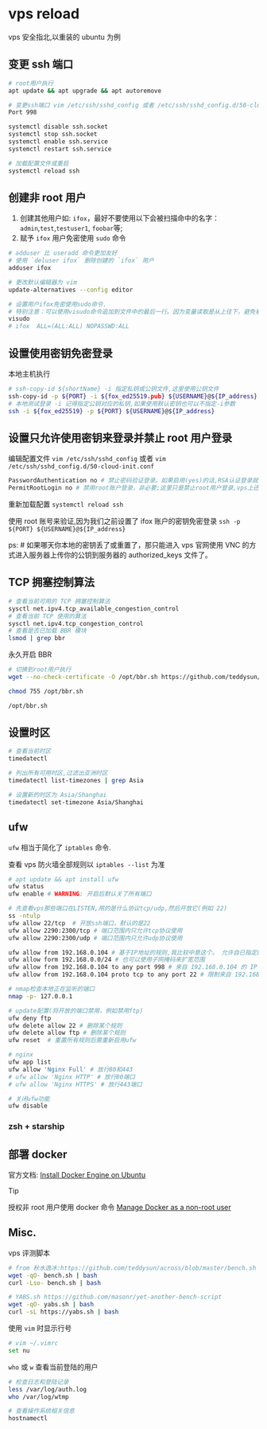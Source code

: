 # vps reload

vps 安全指北,以重装的 ubuntu 为例

## 变更 ssh 端口

```sh
# root用户执行
apt update && apt upgrade && apt autoremove

# 变更ssh端口 vim /etc/ssh/sshd_config 或者 /etc/ssh/sshd_config.d/50-cloud-init.conf
Port 998

systemctl disable ssh.socket
systemctl stop ssh.socket
systemctl enable ssh.service
systemctl restart ssh.service

# 加载配置文件或重启
systemctl reload ssh
```

## 创建非 root 用户

1. 创建其他用户如: `ifox`，最好不要使用以下会被扫描命中的名字：`admin`,`test`,`testuser1`, `foobar`等;
2. 赋予 `ifox` 用户免密使用 `sudo` 命令

```sh
# adduser 比 useradd 命令更加友好
# 使用 `deluser ifox` 删除创建的 `ifox` 用户
adduser ifox

# 更改默认编辑器为 vim
update-alternatives --config editor

# 设置用户ifox免密使用sudo命令.
# 特别注意：可以使用visudo命令追加到文件中的最后一行。因为变量读取是从上往下，避免被sudo组的权限覆盖。
visudo
# ifox	ALL=(ALL:ALL) NOPASSWD:ALL
```

## 设置使用密钥免密登录

本地主机执行

```sh
# ssh-copy-id ${shortName} -i 指定私钥或公钥文件,这里使用公钥文件
ssh-copy-id -p ${PORT} -i ${fox_ed25519.pub} ${USERNAME}@${IP_address}
# 本地测试登录 -i 记得指定公钥对应的私钥,如果使用默认密钥也可以不指定-i参数
ssh -i ${fox_ed25519} -p ${PORT} ${USERNAME}@${IP_address}
```

## 设置只允许使用密钥来登录并禁止 root 用户登录

编辑配置文件 `vim /etc/ssh/sshd_config` 或者 `vim /etc/ssh/sshd_config.d/50-cloud-init.conf`

```sh
PasswordAuthentication no # 禁止密码验证登录。如果启用(yes)的话,RSA认证登录就没有意义了，需要取消注释修改为 no
PermitRootLogin no # 禁用root账户登录，非必要;这里只是禁止root用户登录,vps上还是可以使用root用户执行命令
```

重新加载配置 `systemctl reload ssh`

使用 root 账号来验证,因为我们之前设置了 ifox 账户的密钥免密登录
`ssh -p ${PORT} ${USERNAME}@${IP_address}`

ps: # 如果哪天你本地的密钥丢了或重置了，那只能进入 vps 官网使用 VNC 的方式进入服务器上传你的公钥到服务器的 authorized_keys 文件了。

## TCP 拥塞控制算法

```sh
# 查看当前可用的 TCP 拥塞控制算法
sysctl net.ipv4.tcp_available_congestion_control
# 查看当前 TCP 使用的算法
sysctl net.ipv4.tcp_congestion_control
# 查看是否已加载 BBR 模块
lsmod | grep bbr
```

永久开启 BBR

```sh
# 切换到root用户执行
wget --no-check-certificate -O /opt/bbr.sh https://github.com/teddysun/across/raw/master/bbr.sh

chmod 755 /opt/bbr.sh

/opt/bbr.sh
```

## 设置时区

```sh
# 查看当前时区
timedatectl

# 列出所有可用时区,过滤出亚洲时区
timedatectl list-timezones | grep Asia

# 设置新的时区为 Asia/Shanghai
timedatectl set-timezone Asia/Shanghai
```

## ufw

`ufw` 相当于简化了 `iptables` 命令.

查看 vps 防火墙全部规则以 `iptables --list` 为准

```sh
# apt update && apt install ufw
ufw status
ufw enable # WARNING: 开启后默认关了所有端口

# 先查看vps那些端口在LISTEN,用的是什么协议tcp/udp,然后开放它(例如 22)
ss -ntulp
ufw allow 22/tcp  # 开放ssh端口，默认的是22
ufw allow 2290:2300/tcp # 端口范围内只允许tcp协议使用
ufw allow 2290:2300/udp # 端口范围内只允许udp协议使用

ufw allow from 192.168.0.104 # 基于IP地址的规则,我比较中意这个。 允许自已指定的IP访问vps上的所有服务(端口)
ufw allow form 192.168.0.0/24 # 也可以使用子网掩码来扩宽范围
ufw allow from 192.168.0.104 to any port 998 # 来自 192.168.0.104 的 IP 只能访问998端口
ufw allow from 192.168.0.104 proto tcp to any port 22 # 限制来自 192.168.0.104 的 IP 只能使用 tcp 协议和通过 22端口 来访问

# nmap检查本地正在监听的端口
nmap -p- 127.0.0.1

# update配置(将开放的端口禁用，例如禁用ftp)
ufw deny ftp
ufw delete allow 22 # 删除某个规则
ufw delete allow ftp # 删除某个规则
ufw reset  # 重置所有规则后需重新启用ufw

# nginx
ufw app list
ufw allow 'Nginx Full' # 放行80和443
# ufw allow 'Nginx HTTP' # 放行80端口
# ufw allow 'Nginx HTTPS' # 放行443端口

# 关闭ufw功能
ufw disable


```

### zsh + starship

<!-- [zsh+starship](./zsh/README.md) -->

## 部署 docker

官方文档: [Install Docker Engine on Ubuntu](https://docs.docker.com/engine/install/ubuntu/)

> [!tip]
> 授权非 root 用户使用 docker 命令 [Manage Docker as a non-root user](https://docs.docker.com/engine/install/linux-postinstall/)

## Misc.

vps 评测脚本

```sh
# from 秋水逸冰:https://github.com/teddysun/across/blob/master/bench.sh
wget -qO- bench.sh | bash
curl -Lso- bench.sh | bash

# YABS.sh https://github.com/masonr/yet-another-bench-script
wget -qO- yabs.sh | bash
curl -sL https://yabs.sh | bash
```

使用 `vim` 时显示行号

```sh
# vim ~/.vimrc
set nu
```

`who` 或 `w` 查看当前登陆的用户

```sh
# 检查日志和登陆记录
less /var/log/auth.log
who /var/log/wtmp

# 查看操作系统相关信息
hostnamectl
```
